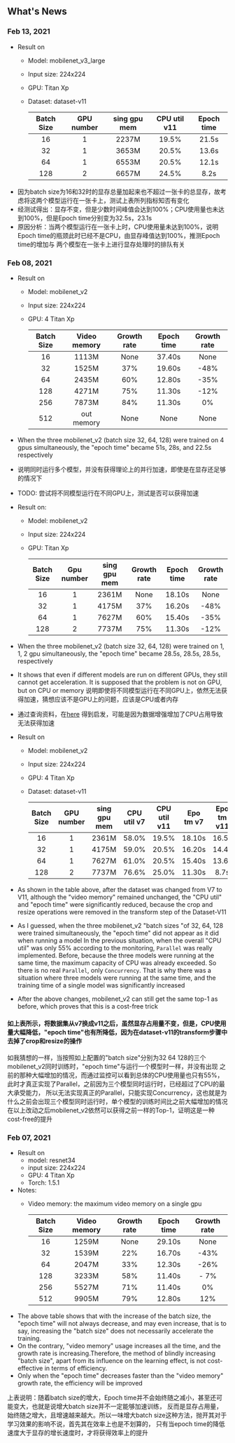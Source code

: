 ## What's News
### Feb 13, 2021
- Result on 
  - Model: mobilenet_v3_large 
  - Input size: 224x224 
  - GPU: Titan Xp 
  - Dataset: dataset-v11
    
    |Batch Size|GPU number  |sing gpu mem|CPU util v11|Epoch time|
    |:--------:|:----------:|:----------:|:----------:|:--------:|
    |  16      |1           |2237M       |19.5%       |21.5s     |
    |  32      |1           |3653M       |20.5%       |13.6s     |
    |  64      |1           |6553M       |20.5%       |12.1s     |
    | 128      |2           |6657M       |24.5%       | 8.2s     |
- 因为batch size为16和32时的显存总量加起来也不超过一张卡的总显存，故考虑将这两个模型运行在一张卡上，测试上表所列指标知否有变化
- 经测试得出：显存不变，但是少数时间峰值会达到100%；CPU使用量也未达到100%，但是Epoch time分别变为32.5s，23.1s
- 原因分析：当两个模型运行在一张卡上时，CPU使用量未达到100%，说明Epoch time的瓶颈此时已经不是CPU，由显存峰值达到100%，推测Epoch time的增加与
  两个模型在一张卡上进行显存处理时的排队有关
### Feb 08, 2021
- Result on 
  - Model: mobilenet_v2 
  - Input size: 224x224 
  - GPU: 4 Titan Xp 
    
    |Batch Size|Video memory|Growth rate|Epoch time|Growth rate|
    |:--------:|:----------:|:---------:|:--------:|:---------:|
    |  16      |1113M       |None       |37.40s    |None       |
    |  32      |1525M       |37%        |19.60s    |-48%       |
    |  64      |2435M       |60%        |12.80s    |-35%       |
    | 128      |4271M       |75%        |11.30s    |-12%       |
    | 256      |7873M       |84%        |11.30s    |  0%       |
    | 512      |out memory  |None       |None      |None       |
- When the three mobilenet_v2 (batch size 32, 64, 128) were trained on 4 gpus simultaneously, the "epoch time" became 51s, 28s, and 22.5s respectively
- 说明同时运行多个模型，并没有获得理论上的并行加速，即使是在显存还足够的情况下
- TODO: 尝试将不同模型运行在不同GPU上，测试是否可以获得加速

- Result on:
  - Model: mobilenet_v2 
  - Input size: 224x224 
  - GPU: Titan Xp 
    
    |Batch Size|Gpu number  |sing gpu mem|Growth rate|Epoch time|Growth rate|
    |:--------:|:----------:|:----------:|:---------:|:--------:|:---------:|
    |  16      |1           |2361M       |None       |18.10s    |None       |
    |  32      |1           |4175M       |37%        |16.20s    |-48%       |
    |  64      |1           |7627M       |60%        |15.40s    |-35%       |
    | 128      |2           |7737M       |75%        |11.30s    |-12%       |
- When the three mobilenet_v2 (batch size 32, 64, 128) were trained on 1, 1, 2 gpu simultaneously, the "epoch time" became 28.5s, 28.5s, 28.5s, respectively
- It shows that even if different models are run on different GPUs, they still cannot get acceleration. It is supposed that the problem is not on GPU, but on CPU or memory
  说明即使将不同模型运行在不同GPU上，依然无法获得加速，猜想应该不是GPU上的问题，应该是CPU或者内存
- 通过查询资料，在[here](https://github.com/keras-team/keras/issues/9204#issuecomment-370805961) 得到启发，可能是因为数据增强增加了CPU占用导致无法获得加速

- Result on 
  - Model: mobilenet_v2 
  - Input size: 224x224 
  - GPU: 4 Titan Xp 
  - Dataset: dataset-v11
    
    |Batch Size|GPU number  |sing gpu mem|CPU util v7|CPU util v11|Epo tm v7 |Epo tm v11|
    |:--------:|:----------:|:----------:|:---------:|:----------:|:--------:|:--------:|
    |  16      |1           |2361M       |58.0%      |19.5%       |18.10s    |16.5s     |
    |  32      |1           |4175M       |59.0%      |20.5%       |16.20s    |14.4s     |
    |  64      |1           |7627M       |61.0%      |20.5%       |15.40s    |13.6s     |
    | 128      |2           |7737M       |76.6%      |25.0%       |11.30s    | 8.7s     |
- As shown in the table above, after the dataset was changed from V7 to V11, although the "video memory" remained unchanged, the "CPU util" and "epoch time" were significantly reduced, because the crop and resize operations were removed in the transform step of the Dataset-V11
- As I guessed, when the three mobilenet_v2 "batch sizes "of 32, 64, 128 were trained simultaneously, the "epoch time" did not appear as it did when running a model
In the previous situation, when the overall "CPU util" was only 55% according to the monitoring, `Parallel` was really implemented. Before, because the three models were running at the same time, the maximum capacity of CPU was already exceeded.
So there is no real `Parallel`, only `Concurrency`. That is why there was a situation where three models were running at the same time, and the training time of a single model was significantly increased
- After the above changes, mobilenet_v2 can still get the same top-1 as before, which proves that this is a cost-free trick
#### 如上表所示，将数据集从v7换成v11之后，虽然显存占用量不变，但是，CPU使用量大幅降低，"epoch time"也有所降低，因为在dataset-v11的transform步骤中去掉了crop和resize的操作
如我猜想的一样，当按照如上配置的"batch size"分别为32 64 128的三个mobilenet_v2同时训练时，"epoch time"与运行一个模型时一样，并没有出现
之前的那种大幅增加的情况，而通过监控可以看到总体的CPU使用量也只有55%，此时才真正实现了Parallel，之前因为三个模型同时运行时，已经超过了CPU的最大承受能力，
所以无法实现真正的Parallel，只能实现Concurrency，这也就是为什么之前会出现三个模型同时运行时，单个模型的训练时间比之前大幅增加的情况
在以上改动之后mobilenet_v2依然可以获得之前一样的Top-1，证明这是一种cost-free的提升

### Feb 07, 2021
- Result on 
  - model: resnet34
  - input size: 224x224
  - GPU: 4 Titan Xp
  - Torch: 1.5.1
- Notes: 
  - Video memory: the maximum video memory on a single gpu
    
    |Batch Size|Video memory|Growth rate|Epoch time|Growth rate|
    |:--------:|:----------:|:---------:|:--------:|:---------:|
    |  16      |1259M       |None       |29.10s    |None       |
    |  32      |1539M       |22%        |16.70s    |-43%       |
    |  64      |2047M       |33%        |12.30s    |-26%       |
    | 128      |3233M       |58%        |11.40s    |- 7%       |
    | 256      |5527M       |71%        |11.40s    |  0%       |
    | 512      |9905M       |79%        |12.80s    | 12%       |
- The above table shows that with the increase of the batch size, the "epoch time" will not always decrease, and may even increase, that is to say, increasing the "batch size" does not necessarily accelerate the training.
- On the contrary, "video memory" usage increases all the time, and the growth rate is increasing.Therefore, the method of blindly increasing "batch size", apart from its influence on the learning effect, is not cost-effective in terms of efficiency.
- Only when the "epoch time" decreases faster than the "video memory" growth rate, the efficiency will be improved

上表说明：随着batch size的增大，Epoch time并不会始终随之减小，甚至还可能变大，也就是说增大batch size并不一定能够加速训练，
反而是显存占用量，始终随之增大，且增速越来越大。所以一味增大batch size这种方法，抛开其对于学习效果的影响不说，首先其在效率上也是不划算的，
只有当epoch time的降低速度大于显存的增长速度时，才将获得效率上的提升

